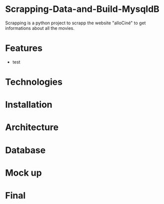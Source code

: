 # Scrapping-Data-and-Build-MysqldB

Scrapping is a python project to scrapp the website "alloCiné" to get informations about all the movies.

# Features

* test

# Technologies

# Installation

# Architecture

# Database

# Mock up

# Final
